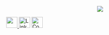 <div align="center">
	<img src = "https://media.giphy.com/media/KxtZLJlAAwNGUVH2eV/giphy.gif">
</div>

<a href="https://gitlab.com/LeaveMyYard1"><img src="https://img.shields.io/badge/GitLab-330F63?style=for-the-badge&logo=gitlab&logoColor=white" height="30"> </a>
<a href="https://www.linkedin.com/in/pavel-zhukov-96651b210/"><img alt="LinkedIn" title="LinkedIn" src="https://img.shields.io/badge/LinkedIn-0077B5?style=for-the-badge&logo=linkedin&logoColor=white" height="30"/></a>
<a href="https://www.codewars.com/users/LeaveMyYard"><img alt="CodeWars" title="CodeWars" src="https://img.shields.io/badge/Codewars-B1361E?style=for-the-badge&logo=Codewars&logoColor=white" height="30"/></a>
